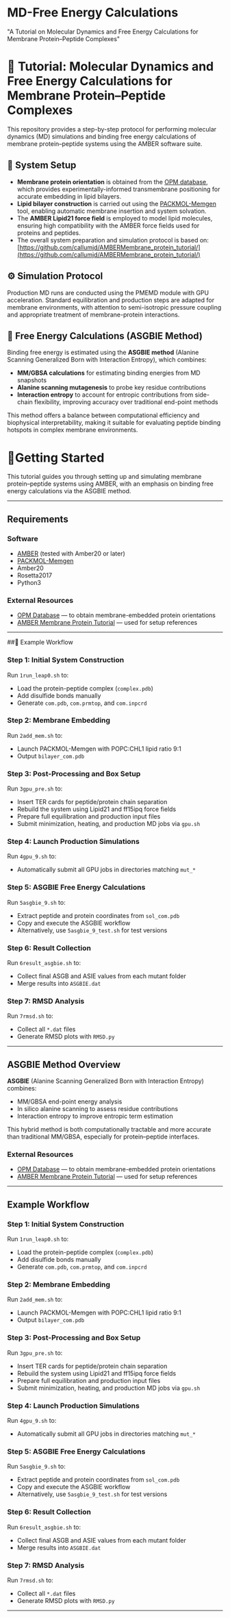 # MD-Free Energy Calculations
"A Tutorial on Molecular Dynamics and Free Energy Calculations for Membrane Protein–Peptide Complexes"
# 🧬 Tutorial: Molecular Dynamics and Free Energy Calculations for Membrane Protein–Peptide Complexes

This repository provides a step-by-step protocol for performing molecular dynamics (MD) simulations and binding free energy calculations of membrane protein–peptide systems using the AMBER software suite.

## 🧪 System Setup

- **Membrane protein orientation** is obtained from the [OPM database](https://opm.phar.umich.edu), which provides experimentally-informed transmembrane positioning for accurate embedding in lipid bilayers.
- **Lipid bilayer construction** is carried out using the [PACKMOL-Memgen](https://ambermd.org/tutorials/advanced/tutorial20/) tool, enabling automatic membrane insertion and system solvation.
- The **AMBER Lipid21 force field** is employed to model lipid molecules, ensuring high compatibility with the AMBER force fields used for proteins and peptides.
- The overall system preparation and simulation protocol is based on:  
  [https://github.com/callumjd/AMBERMembrane_protein_tutorial/](https://github.com/callumjd/AMBERMembrane_protein_tutorial/)

## ⚙️ Simulation Protocol

Production MD runs are conducted using the PMEMD module with GPU acceleration. Standard equilibration and production steps are adapted for membrane environments, with attention to semi-isotropic pressure coupling and appropriate treatment of membrane-protein interactions.

## 🔬 Free Energy Calculations (ASGBIE Method)

Binding free energy is estimated using the **ASGBIE method** (Alanine Scanning Generalized Born with Interaction Entropy), which combines:

- **MM/GBSA calculations** for estimating binding energies from MD snapshots  
- **Alanine scanning mutagenesis** to probe key residue contributions  
- **Interaction entropy** to account for entropic contributions from side-chain flexibility, improving accuracy over traditional end-point methods  

This method offers a balance between computational efficiency and biophysical interpretability, making it suitable for evaluating peptide binding hotspots in complex membrane environments.

# 🔬Getting Started

This tutorial guides you through setting up and simulating membrane protein–peptide systems using AMBER, with an emphasis on binding free energy calculations via the ASGBIE method.

---

## Requirements

### Software
- [AMBER](https://ambermd.org/) (tested with Amber20 or later)
- [PACKMOL-Memgen](https://ambermd.org/tutorials/advanced/tutorial20/)
- Amber20
- Rosetta2017
- Python3

### External Resources
- [OPM Database](https://opm.phar.umich.edu) — to obtain membrane-embedded protein orientations
- [AMBER Membrane Protein Tutorial](https://github.com/callumjd/AMBERMembrane_protein_tutorial/) — used for setup references

---

##📌 Example Workflow

### Step 1: Initial System Construction
Run `1run_leap0.sh` to:
- Load the protein-peptide complex (`complex.pdb`)
- Add disulfide bonds manually
- Generate `com.pdb`, `com.prmtop`, and `com.inpcrd`

### Step 2: Membrane Embedding
Run `2add_mem.sh` to:
- Launch PACKMOL-Memgen with POPC:CHL1 lipid ratio 9:1
- Output `bilayer_com.pdb`

### Step 3: Post-Processing and Box Setup
Run `3gpu_pre.sh` to:
- Insert TER cards for peptide/protein chain separation
- Rebuild the system using Lipid21 and ff15ipq force fields
- Prepare full equilibration and production input files
- Submit minimization, heating, and production MD jobs via `gpu.sh`

### Step 4: Launch Production Simulations
Run `4gpu_9.sh` to:
- Automatically submit all GPU jobs in directories matching `mut_*`

### Step 5: ASGBIE Free Energy Calculations
Run `5asgbie_9.sh` to:
- Extract peptide and protein coordinates from `sol_com.pdb`
- Copy and execute the ASGBIE workflow  
- Alternatively, use `5asgbie_9_test.sh` for test versions

### Step 6: Result Collection
Run `6result_asgbie.sh` to:
- Collect final ASGB and ASIE values from each mutant folder
- Merge results into `ASGBIE.dat`

### Step 7: RMSD Analysis
Run `7rmsd.sh` to:
- Collect all `*.dat` files
- Generate RMSD plots with `RMSD.py`

---

## ASGBIE Method Overview

**ASGBIE** (Alanine Scanning Generalized Born with Interaction Entropy) combines:
- MM/GBSA end-point energy analysis  
- In silico alanine scanning to assess residue contributions  
- Interaction entropy to improve entropic term estimation  

This hybrid method is both computationally tractable and more accurate than traditional MM/GBSA, especially for protein–peptide interfaces.


### External Resources
- [OPM Database](https://opm.phar.umich.edu) — to obtain membrane-embedded protein orientations
- [AMBER Membrane Protein Tutorial](https://github.com/callumjd/AMBERMembrane_protein_tutorial/) — used for setup references

---

## Example Workflow

### Step 1: Initial System Construction
Run `1run_leap0.sh` to:
- Load the protein-peptide complex (`complex.pdb`)
- Add disulfide bonds manually
- Generate `com.pdb`, `com.prmtop`, and `com.inpcrd`

### Step 2: Membrane Embedding
Run `2add_mem.sh` to:
- Launch PACKMOL-Memgen with POPC:CHL1 lipid ratio 9:1
- Output `bilayer_com.pdb`

### Step 3: Post-Processing and Box Setup
Run `3gpu_pre.sh` to:
- Insert TER cards for peptide/protein chain separation
- Rebuild the system using Lipid21 and ff15ipq force fields
- Prepare full equilibration and production input files
- Submit minimization, heating, and production MD jobs via `gpu.sh`

### Step 4: Launch Production Simulations
Run `4gpu_9.sh` to:
- Automatically submit all GPU jobs in directories matching `mut_*`

### Step 5: ASGBIE Free Energy Calculations
Run `5asgbie_9.sh` to:
- Extract peptide and protein coordinates from `sol_com.pdb`
- Copy and execute the ASGBIE workflow  
- Alternatively, use `5asgbie_9_test.sh` for test versions

### Step 6: Result Collection
Run `6result_asgbie.sh` to:
- Collect final ASGB and ASIE values from each mutant folder
- Merge results into `ASGBIE.dat`

### Step 7: RMSD Analysis
Run `7rmsd.sh` to:
- Collect all `*.dat` files
- Generate RMSD plots with `RMSD.py`

---

